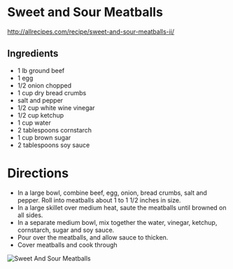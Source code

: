 # Sweet and Sour Meatballs
http://allrecipes.com/recipe/sweet-and-sour-meatballs-ii/

## Ingredients
* 1 lb ground beef
* 1 egg
* 1/2 onion chopped
* 1 cup dry bread crumbs
* salt and pepper
* 1/2 cup white wine vinegar
* 1/2 cup ketchup
* 1 cup water
* 2 tablespoons cornstarch
* 1 cup brown sugar
* 2 tablespoons soy sauce

# Directions
* In a large bowl, combine beef, egg, onion, bread crumbs, salt and pepper. Roll into meatballs about 1 to 1 1/2 inches in size.
* In a large skillet over medium heat, saute the meatballs until browned on all sides.
* In a separate medium bowl, mix together the water, vinegar, ketchup, cornstarch, sugar and soy sauce. 
* Pour over the meatballs, and allow sauce to thicken.
* Cover meatballs and cook through

![Sweet And Sour Meatballs](http://i.imgur.com/5hQgijQ.jpg)
